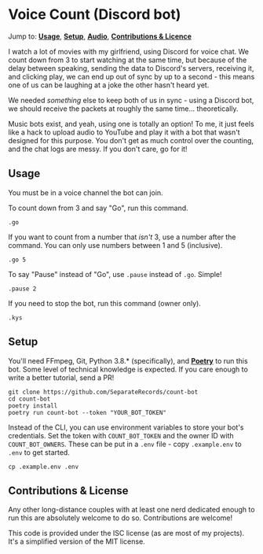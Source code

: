 # Voice Count (Discord bot)

Jump to: **[Usage]**, **[Setup]**, **[Audio]**, **[Contributions & Licence]**

[Usage]: #usage
[Setup]: #setup
[Audio]: #audio
[Contributions & Licence]: #contributions--license

I watch a lot of movies with my girlfriend, using Discord for voice chat. We
count down from 3 to start watching at the same time, but because of the delay
between speaking, sending the data to Discord's servers, receiving it, and
clicking play, we can end up out of sync by up to a second - this means one of
us can be laughing at a joke the other hasn't heard yet.

We needed *something* else to keep both of us in sync - using a Discord bot,
we should receive the packets at roughly the same time... theoretically.

Music bots exist, and yeah, using one is totally an option! To me, it just
feels like a hack to upload audio to YouTube and play it with a bot that wasn't
designed for this purpose. You don't get as much control over the counting,
and the chat logs are messy. If you don't care, go for it!

## Usage

You must be in a voice channel the bot can join.

To count down from 3 and say "Go", run this command.

```
.go
```

If you want to count from a number that _isn't_ 3, use a number after the
command. You can only use numbers between 1 and 5 (inclusive).

```
.go 5
```

To say "Pause" instead of "Go", use `.pause` instead of `.go`. Simple!

```
.pause 2
```

If you need to stop the bot, run this command (owner only).

```
.kys
```

## Setup

You'll need FFmpeg, Git, Python 3.8.* (specifically), and **[Poetry]** to run this
bot. Some level of technical knowledge is expected. If you care enough to write
a better tutorial, send a PR!

[Poetry]: https://python-poetry.org/docs/#installation

```
git clone https://github.com/SeparateRecords/count-bot
cd count-bot
poetry install
poetry run count-bot --token "YOUR_BOT_TOKEN"
```

Instead of the CLI, you can use environment variables to store your bot's
credentials. Set the token with `COUNT_BOT_TOKEN` and the owner ID with
`COUNT_BOT_OWNERS`. These can be put in a `.env` file - copy `.example.env` to
`.env` to get started.

```
cp .example.env .env
```

## Contributions & License

Any other long-distance couples with at least one nerd dedicated enough to run
this are absolutely welcome to do so. Contributions are welcome!

This code is provided under the ISC license (as are most of my projects). It's
a simplified version of the MIT license.
